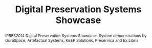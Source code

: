 ---
abstract: iPRES2014 Digital Preservation Systems Showcase. System demonstrations by
  DuraSpace, Artefactual Systems, KEEP Solutions, Preservica and Ex Libris
creators:
- King, Ross
- Ex Libris
- Preservica
- KEEP Solutions
- Artefactual Systems
- DuraSpace
date: null
document_url: https://services.phaidra.univie.ac.at/api/object/o:378141/download
grand_parent: iPRES
institutions: []
keywords:
- digital preservation systems showcase
landing_page_url: https://phaidra.univie.ac.at/o:378141
language: eng
layout: publication
license: CC BY-NC-SA 3.0 AT
notes_url: null
parent: iPRES 2014
publication_type: workshops and tutorials
size: 131686
slides_url: null
source_name: iPRES
stream_url: null
title: Digital Preservation Systems Showcase
year: 2014
---